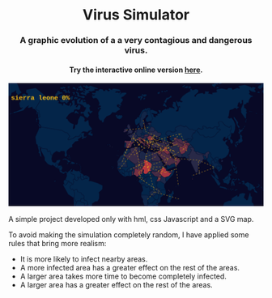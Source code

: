 <h1 align="center" >Virus Simulator</h1>
<h3 align="center"> A graphic evolution of a a very contagious and dangerous virus. </h3>
<h4 align="center"> Try the interactive online version <a href="https://carloscharlie.github.io/just4fun-Virus_simulator/">here</a>.</h4>
<p align="center"><img src="media/capture.gif"></p>

A simple project developed only with hml, css Javascript and a SVG map.

To avoid making the simulation completely random, I have applied some rules that bring more realism:
 
<ul>
  <li>It is more likely to infect nearby areas.</li> 
  <li>A more infected area has a greater effect on the rest of the areas.</li>
  <li>A larger area takes more time to become completely infected.</li>
  <li>A larger area has a greater effect on the rest of the areas.</li>
</ul>
